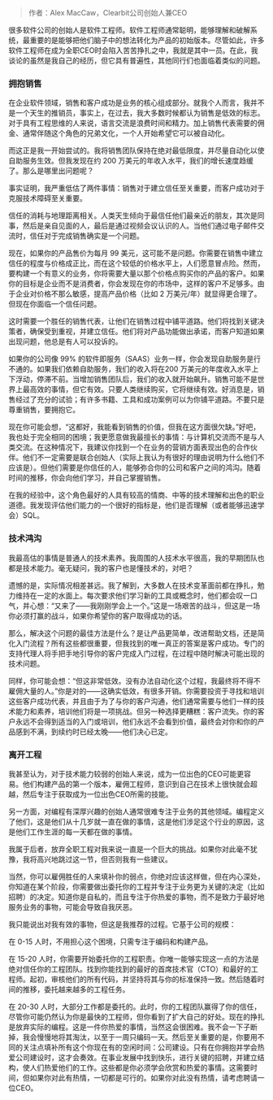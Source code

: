 > 作者：Alex MacCaw，Clearbit公司创始人兼CEO

很多软件公司的创始人是软件工程师。软件工程师通常聪明，能够理解和破解系统，最重要的是能够把他们脑子中的想法转化为产品的初始版本。尽管如此，许多软件工程师在成为全职CEO时会陷入苦苦挣扎之中，我就是其中一员。在此，我谈论的虽然是我自己的经历，但它具有普遍性，其他同行们也面临着类似的问题。

### 拥抱销售
在企业软件领域，销售和客户成功是业务的核心组成部分。就我个人而言，我并不是一个天生的推销员，事实上，在过去，我大多数时候都认为销售是低效的标志。对于具有工程思维的人来说，语言交流是浪费时间和精力。加上销售代表需要的佣金、通常伴随这个角色的兄弟文化，一个人开始希望它可以被自动化。

而这正是我一开始尝试的。我将销售团队保持在绝对最低限度，并尽量自动化以使自助服务生效。但我发现在约 200 万美元的年收入水平，我们的增长速度趋缓了。那么是哪里出问题呢？

事实证明，我严重低估了两件事情：销售对于建立信任至关重要，而客户成功对于克服技术障碍至关重要。

信任的消耗与地理距离相关。人类天生倾向于最信任他们最亲近的朋友，其次是同事，然后是亲自见面的人，最后是通过视频会议认识的人。当他们通过电子邮件交流时，信任对于完成销售确实是一个问题。

现在，如果你的产品售价为每月 99 美元，这可能不是问题。你需要在销售中建立信任的程度与价格成正比，而在这个较低的价格水平上，人们愿意冒点险。然而，要构建一个有意义的业务，你将需要大量以那个价格点购买你的产品的客户。如果你的目标是企业而不是消费者，你会发现在你的市场中，这样的客户不足够多。由于企业对价格不那么敏感，提高产品价格（比如 2 万美元/年）就显得更合理了。但现在你面临一个信任问题。

这时需要一个胜任的销售代表，让他们在销售过程中铺平道路。他们将找到关键决策者，确保受到重视，并建立信任。他们将对产品功能做出承诺，而客户知道如果出现问题，他总是有人可以投诉的。

如果你的公司像 99% 的软件即服务（SAAS）业务一样，你会发现自助服务是行不通的。如果我们依赖自助服务，我们的收入将在200 万美元的年度收入水平上下浮动，停滞不前。当增加销售团队后，我们的收入就开始飙升。销售可能不是世界上最高效的事情，但它有效。只要人类继续购买，它将继续有效。好消息是，销售经过了充分的试验；有许多书籍、工具和成功案例可以为你铺平道路。不要只是尊重销售，要拥抱它。

现在你可能会想，“这都好，我能看到销售的价值，但我在这方面很欠缺。”好吧，我也处于完全相同的困境；我更愿意做我最擅长的事情：与计算机交流而不是与人类交流。在这种情况下，我建议你找到一个在业务的营销方面表现出色的合作伙伴。他们不一定需要是联合创始人（实际上我认为有很好的理由说明为什么他们不应该是）。但他们需要是你信任的人，能够弥合你的公司和客户之间的鸿沟。随着时间的推移，你会向他们学习，并自己掌握销售。

在我的经验中，这个角色最好的人具有较高的情商、中等的技术理解和出色的职业道德。我发现评估他们能力的一个很好的指标是，他们是否理解（或者能够迅速学会）SQL。

### 技术鸿沟
我最高估的事情是普通人的技术素养。我周围的人技术水平很高，我的早期团队也都是技术能力。毫无疑问，我的客户也是懂技术的，对吧？
  
遗憾的是，实际情况相差甚远。我了解到，大多数人在技术变革面前都在挣扎，勉力维持在一定的水面上。每次要求他们学习新的工具或概念时，他们都会叹一口气，并心想：“又来了——我刚刚学会上一个。”这是一场艰苦的战斗，但这是一场你必须打赢的战斗，如果你希望你的客户取得成功的话。

那么，解决这个问题的最佳方法是什么？是让产品更简单，改进帮助文档，还是简化入门流程？所有这些都很重要，但我找到的唯一真正的答案是客户成功。专门的支持代理人将手把手地引导你的客户完成入门过程，在过程中随时解决可能出现的技术问题。

同样，你可能会想：“但这非常低效。没有办法自动化这个过程，我最终将不得不雇佣大量的人。”你是对的——这确实低效，有很多开销。你需要投资于寻找和培训这些客户成功代表，并且由于为了与你的客户沟通，他们通常需要与他们一样的技术能力和素养，培训他们将是一项挑战。但另一种选择更糟糕：客户流失。你的客户永远不会得到适当的入门或培训，他们永远不会看到价值，最终会对你和你的产品感到不满，到续约时已经太晚——他们决心已定。

### 离开工程
我甚至认为，对于技术能力较弱的创始人来说，成为一位出色的CEO可能更容易。他们构建产品的第一个版本，雇佣工程师，意识到自己在技术上很快就会超越，然后专注于获取成为一位出色CEO所需的技能。

另一方面，对编程有深厚兴趣的创始人通常很难专注于业务的其他领域。编程定义了他们，这是他们从十几岁就一直在做的事情，这是他们涉足这个行业的原因，这是他们工作生涯的每一天都在做的事情。

我属于后者，放弃全职工程对我来说一直是一个巨大的挑战。如果你对此毫不犹豫，我将高兴地跳过这一节，但否则我有一些建议。

当然，你可以雇佣胜任的人来填补你的弱点，你绝对应该这样做，但在内心深处，你知道在某个阶段，你需要做出委托你的工程并专注于业务更为关键的决定（比如招聘）的决定。知道你是自私的，而且专注于你热爱的事物，而不是致力于最好地服务业务的事物，可能会导致自我厌恶。

我只能说出对我有效的事物，但这是我推荐的过程。它基于公司的规模：

在 0-15 人时，不用担心这个困境，只需专注于编码和构建产品。

在 15-20 人时，你需要开始委托你的工程职责。你唯一能够实现这一点的方法是绝对信任你的工程团队。找到你能找到的最好的首席技术官（CTO）和最好的工程师。起初，审核他们的所有代码，并坚持将其与你的标准保持一致。然后随着时间的推移，委托越来越多的工程任务。

在 20-30 人时，大部分工作都是委托的。此时，你的工程团队赢得了你的信任，尽管你可能仍然认为你是最快的工程师，但你看到了扩大自己的好处。现在的挣扎是放弃实际的编程。这是一件你热爱的事情，当然这会很困难。我不会一下子断掉，我会慢慢地将其淘汰，以至于一周只编码一天。然后至关重要的是，你要用不同的关注点填补所有这个你现在有的空闲时间：公司建设。只有在你拥抱并学会热爱公司建设时，这才会奏效。在事业发展中找到快乐，进行关键的招聘，并建立结构，使人们热爱他们的工作。这些都是你必须学会欣赏和热爱的事情。这需要时间，但如果你对此有热情，一切都是可行的。如果你对此没有热情，请考虑聘请一位CEO。
